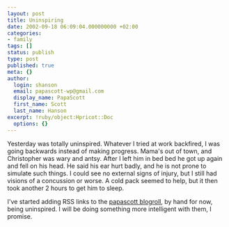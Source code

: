 ```yaml
---
layout: post
title: Uninspiring
date: 2002-09-18 06:09:04.000000000 +02:00
categories:
- family
tags: []
status: publish
type: post
published: true
meta: {}
author:
  login: shanson
  email: papascott-wp@gmail.com
  display_name: PapaScott
  first_name: Scott
  last_name: Hanson
excerpt: !ruby/object:Hpricot::Doc
  options: {}
---
```

<p>Yesterday was totally uninspired. Whatever I tried at work backfired, I was going backwards instead of making progress. Mama's out of town, and Christopher was wary and antsy. After I left him in bed bed he got up again and fell on his head. He said his ear hurt badly, and he is not prone to simulate such things. I could see no external signs of injury, but I still had visions of a concussion or worse. A cold pack seemed to help, but it then took another 2 hours to get him to sleep. </p>
<p>I've started adding RSS links to the <a href="http://www.papascott.de/sidebar.php">papascott blogroll</a>, by hand for now, being uninspired. I will be doing something more intelligent with them,  I promise.</p>
